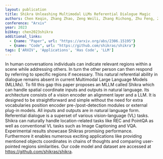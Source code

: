 ```yaml
---
layout: publication
title: Shikra Unleashing Multimodal LLMs Referential Dialogue Magic
authors: Chen Keqin, Zhang Zhao, Zeng Weili, Zhang Richong, Zhu Feng, Zhao Rui
conference: "Arxiv"
year: 2023
bibkey: chen2023shikra
additional_links:
  - {name: "Paper", url: "https://arxiv.org/abs/2306.15195"}
  - {name: "Code", url: "https://github.com/shikras/shikra"}
tags: ['ARXIV', 'Applications', 'Has Code', 'LLM']
---
```

In human conversations individuals can indicate relevant regions within a scene while addressing others. In turn the other person can then respond by referring to specific regions if necessary. This natural referential ability in dialogue remains absent in current Multimodal Large Language Models (MLLMs). To fill this gap this paper proposes an MLLM called Shikra which can handle spatial coordinate inputs and outputs in natural language. Its architecture consists of a vision encoder an alignment layer and a LLM. It is designed to be straightforward and simple without the need for extra vocabularies position encoder pre-/post-detection modules or external plug-in models. All inputs and outputs are in natural language form. Referential dialogue is a superset of various vision-language (VL) tasks. Shikra can naturally handle location-related tasks like REC and PointQA as well as conventional VL tasks such as Image Captioning and VQA. Experimental results showcase Shikras promising performance. Furthermore it enables numerous exciting applications like providing mentioned objects coordinates in chains of thoughts and comparing user-pointed regions similarities. Our code model and dataset are accessed at https://github.com/shikras/shikra.
